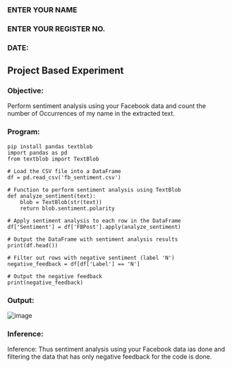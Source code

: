### ENTER YOUR NAME
### ENTER YOUR REGISTER NO.
### DATE:
## Project Based Experiment
### Objective:
Perform sentiment analysis using your Facebook data and count the number of Occurrences of my name in the extracted text.
### Program:
~~~
pip install pandas textblob
import pandas as pd
from textblob import TextBlob

# Load the CSV file into a DataFrame
df = pd.read_csv('fb_sentiment.csv')

# Function to perform sentiment analysis using TextBlob
def analyze_sentiment(text):
    blob = TextBlob(str(text))
    return blob.sentiment.polarity

# Apply sentiment analysis to each row in the DataFrame
df['Sentiment'] = df['FBPost'].apply(analyze_sentiment)

# Output the DataFrame with sentiment analysis results
print(df.head())

# Filter out rows with negative sentiment (label 'N')
negative_feedback = df[df['Label'] == 'N']

# Output the negative feedback
print(negative_feedback)

~~~

### Output:
![image](https://github.com/parsh2004/Project-Based-Experiment-AAI/assets/95388047/fbe1cdb7-073d-41fc-b67c-029cf2c67f9a)
### Inference:
Inference: Thus sentiment analysis using your Facebook data ias done and filtering the data that has only negative feedback for the code is done.

